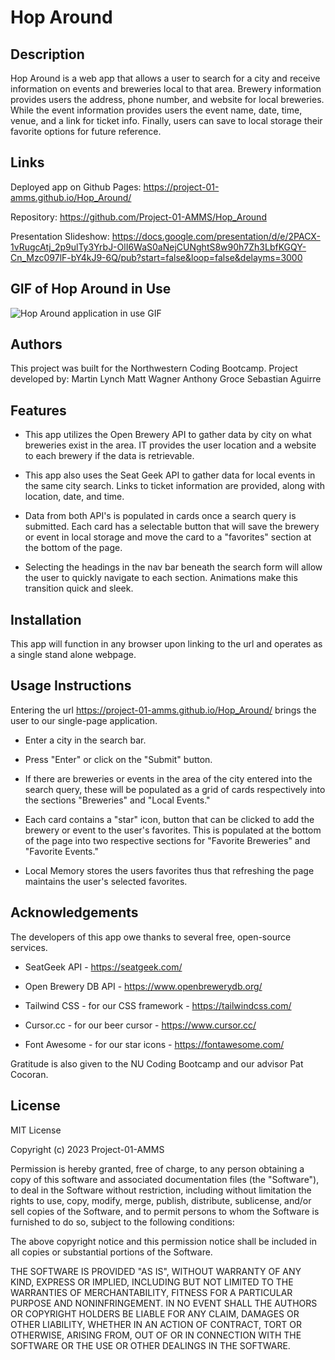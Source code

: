# Hop Around

## Description

Hop Around is a web app that allows a user to search for a city and receive information on events and breweries local to that area. Brewery information provides users the address, phone number, and website for local breweries. While the event information provides users the event name, date, time, venue, and a link for ticket info. Finally, users can save to local storage their favorite options for future reference.

## Links

Deployed app on Github Pages: https://project-01-amms.github.io/Hop_Around/

Repository: https://github.com/Project-01-AMMS/Hop_Around

Presentation Slideshow:
https://docs.google.com/presentation/d/e/2PACX-1vRugcAtj_2p9ulTy3YrbJ-OlI6WaS0aNejCUNghtS8w90h7Zh3LbfKGQY-Cn_Mzc097lF-bY4kJ9-6Q/pub?start=false&loop=false&delayms=3000

## GIF of Hop Around in Use

![Hop Around application in use GIF](./assets/Untitled_%20Mar%2014%2C%202023%203_45%20PM.gif)

## Authors

This project was built for the Northwestern Coding Bootcamp. Project developed by:
Martin Lynch
Matt Wagner
Anthony Groce
Sebastian Aguirre

## Features

- This app utilizes the Open Brewery API to gather data by city on what breweries exist in the area. IT provides the user location and a website to each brewery if the data is retrievable.

- This app also uses the Seat Geek API to gather data for local events in the same city search. Links to ticket information are provided, along with location, date, and time.

- Data from both API's is populated in cards once a search query is submitted. Each card has a selectable button that will save the brewery or event in local storage and move the card to a "favorites" section at the bottom of the page.

- Selecting the headings in the nav bar beneath the search form will allow the user to quickly navigate to each section. Animations make this transition quick and sleek.

## Installation

This app will function in any browser upon linking to the url and operates as a single stand alone webpage.

## Usage Instructions

Entering the url https://project-01-amms.github.io/Hop_Around/ brings the user to our single-page application.

- Enter a city in the search bar.

- Press "Enter" or click on the "Submit" button.

- If there are breweries or events in the area of the city entered into the search query, these will be populated as a grid of cards respectively into the sections "Breweries" and "Local Events."

- Each card contains a "star" icon, button that can be clicked to add the brewery or event to the user's favorites. This is populated at the bottom of the page into two respective sections for "Favorite Breweries" and "Favorite Events."

- Local Memory stores the users favorites thus that refreshing the page maintains the user's selected favorites.

## Acknowledgements

The developers of this app owe thanks to several free, open-source services.

- SeatGeek API - https://seatgeek.com/

- Open Brewery DB API - https://www.openbrewerydb.org/

- Tailwind CSS - for our CSS framework - https://tailwindcss.com/

- Cursor.cc - for our beer cursor - https://www.cursor.cc/

- Font Awesome - for our star icons - https://fontawesome.com/

Gratitude is also given to the NU Coding Bootcamp and our advisor Pat Cocoran.

## License

MIT License

Copyright (c) 2023 Project-01-AMMS

Permission is hereby granted, free of charge, to any person obtaining a copy
of this software and associated documentation files (the "Software"), to deal
in the Software without restriction, including without limitation the rights
to use, copy, modify, merge, publish, distribute, sublicense, and/or sell
copies of the Software, and to permit persons to whom the Software is
furnished to do so, subject to the following conditions:

The above copyright notice and this permission notice shall be included in all
copies or substantial portions of the Software.

THE SOFTWARE IS PROVIDED "AS IS", WITHOUT WARRANTY OF ANY KIND, EXPRESS OR
IMPLIED, INCLUDING BUT NOT LIMITED TO THE WARRANTIES OF MERCHANTABILITY,
FITNESS FOR A PARTICULAR PURPOSE AND NONINFRINGEMENT. IN NO EVENT SHALL THE
AUTHORS OR COPYRIGHT HOLDERS BE LIABLE FOR ANY CLAIM, DAMAGES OR OTHER
LIABILITY, WHETHER IN AN ACTION OF CONTRACT, TORT OR OTHERWISE, ARISING FROM,
OUT OF OR IN CONNECTION WITH THE SOFTWARE OR THE USE OR OTHER DEALINGS IN THE
SOFTWARE.
